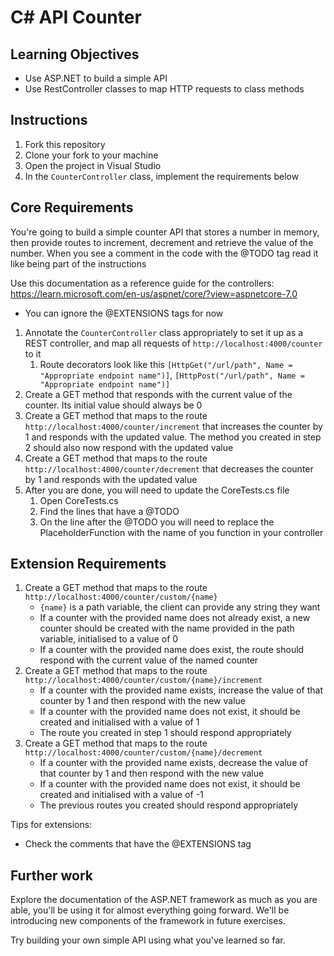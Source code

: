 # C# API Counter

## Learning Objectives
- Use ASP.NET to build a simple API
- Use RestController classes to map HTTP requests to class methods

## Instructions

1. Fork this repository
2. Clone your fork to your machine
3. Open the project in Visual Studio
4. In the `CounterController` class, implement the requirements below

## Core Requirements

You're going to build a simple counter API that stores a number in memory, then provide routes to increment, decrement and retrieve the value of the number.
When you see a comment in the code with the @TODO tag read it like being part of the instructions

Use this documentation as a reference guide for the controllers: https://learn.microsoft.com/en-us/aspnet/core/?view=aspnetcore-7.0
- You can ignore the @EXTENSIONS tags for now
1. Annotate the `CounterController` class appropriately to set it up as a REST controller, and map all requests of `http://localhost:4000/counter` to it
   1. Route decorators look like this `[HttpGet("/url/path", Name = "Appropriate endpoint name")]`, `[HttpPost("/url/path", Name = "Appropriate endpoint name")]`
2. Create a GET method that responds with the current value of the counter. Its initial value should always be 0
3. Create a GET method that maps to the route `http://localhost:4000/counter/increment` that increases the counter by 1 and responds with the updated value. The method you created in step 2 should also now respond with the updated value
4. Create a GET method that maps to the route `http://localhost:4000/counter/decrement` that decreases the counter by 1 and responds with the updated value
5. After you are done, you will need to update the CoreTests.cs file
   1. Open CoreTests.cs
   2. Find the lines that have a @TODO
   3. On the line after the @TODO you will need to replace the PlaceholderFunction with the name of you function in your controller

## Extension Requirements

1. Create a GET method that maps to the route `http://localhost:4000/counter/custom/{name}`
    - `{name}` is a path variable, the client can provide any string they want
    - If a counter with the provided name does not already exist, a new counter should be created with the name provided in the path variable, initialised to a value of 0
    - If a counter with the provided name does exist, the route should respond with the current value of the named counter
2. Create a GET method that maps to the route `http://localhost:4000/counter/custom/{name}/increment`
   - If a counter with the provided name exists, increase the value of that counter by 1 and then respond with the new value
   - If a counter with the provided name does not exist, it should be created and initialised with a value of 1
   - The route you created in step 1 should respond appropriately
3. Create a GET method that maps to the route `http://localhost:4000/counter/custom/{name}/decrement`
    - If a counter with the provided name exists, decrease the value of that counter by 1 and then respond with the new value
    - If a counter with the provided name does not exist, it should be created and initialised with a value of -1
    - The previous routes you created should respond appropriately

Tips for extensions:
- Check the comments that have the @EXTENSIONS tag

## Further work

Explore the documentation of the ASP.NET framework as much as you are able, you'll be using it for almost everything going forward. We'll be introducing new components of the framework in future exercises.

Try building your own simple API using what you've learned so far.

